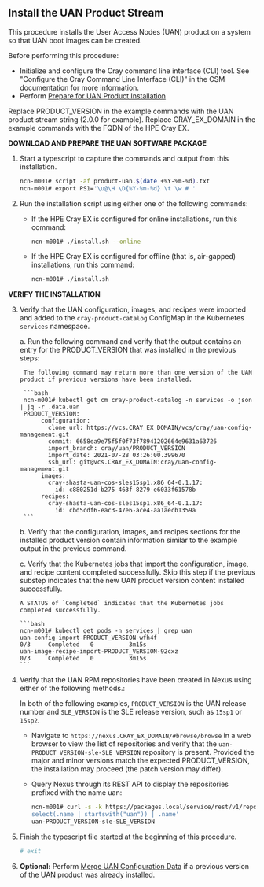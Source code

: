## Install the UAN Product Stream

This procedure installs the User Access Nodes \(UAN\) product on a system so that UAN boot images can be created.

Before performing this procedure:

- Initialize and configure the Cray command line interface \(CLI\) tool. See "Configure the Cray Command Line Interface \(CLI\)" in the CSM documentation for more information.
- Perform [Prepare for UAN Product Installation](#prepare_for_uan_product_installation)

Replace PRODUCT\_VERSION in the example commands with the UAN product stream string \(2.0.0 for example\). Replace CRAY\_EX\_DOMAIN in the example commands with the FQDN of the HPE Cray EX.

**DOWNLOAD AND PREPARE THE UAN SOFTWARE PACKAGE**

1. Start a typescript to capture the commands and output from this installation.

    ```bash
    ncn-m001# script -af product-uan.$(date +%Y-%m-%d).txt 
    ncn-m001# export PS1='\u@\H \D{%Y-%m-%d} \t \w # '
    ```

2. Run the installation script using either one of the following commands:

    - If the HPE Cray EX is configured for online installations, run this command:

        ```bash
        ncn-m001# ./install.sh --online
        ```

    - If the HPE Cray EX is configured for offline \(that is, air-gapped\) installations, run this command:

        ```bash
        ncn-m001# ./install.sh
        ```

**VERIFY THE INSTALLATION**

3. Verify that the UAN configuration, images, and recipes were imported and added to the `cray-product-catalog` ConfigMap in the Kubernetes `services` namespace.

    a. Run the following command and verify that the output contains an entry for the PRODUCT\_VERSION that was installed in the previous steps:

        The following command may return more than one version of the UAN product if previous versions have been installed.

        ```bash
        ncn-m001# kubectl get cm cray-product-catalog -n services -o json | jq -r .data.uan
        PRODUCT_VERSION:
             configuration:
               clone_url: https://vcs.CRAY_EX_DOMAIN/vcs/cray/uan-config-management.git
               commit: 6658ea9e75f5f0f73f78941202664e9631a63726
               import_branch: cray/uan/PRODUCT_VERSION
               import_date: 2021-07-28 03:26:00.399670
               ssh_url: git@vcs.CRAY_EX_DOMAIN:cray/uan-config-management.git
             images:
               cray-shasta-uan-cos-sles15sp1.x86_64-0.1.17:
                 id: c880251d-b275-463f-8279-e6033f61578b
             recipes:
               cray-shasta-uan-cos-sles15sp1.x86_64-0.1.17:
                 id: cbd5cdf6-eac3-47e6-ace4-aa1aecb1359a
        ```

    b. Verify that the configuration, images, and recipes sections for the installed product version contain information similar to the example output in the previous command.

    c. Verify that the Kubernetes jobs that import the configuration, image, and recipe content completed successfully. Skip this step if the previous substep indicates that the new UAN product version content installed successfully.
       
       A STATUS of `Completed` indicates that the Kubernetes jobs completed successfully.

       ```bash
       ncn-m001# kubectl get pods -n services | grep uan
       uan-config-import-PRODUCT_VERSION-wfh4f                                  0/3     Completed   0          3m15s
       uan-image-recipe-import-PRODUCT_VERSION-92cxz                            0/3     Completed   0          3m15s
       ```

4. Verify that the UAN RPM repositories have been created in Nexus using either of the following methods.:

   In both of the following examples, `PRODUCT_VERSION` is the UAN release number and `SLE_VERSION` is the SLE release version, such as `15sp1` or `15sp2`.

    - Navigate to `https://nexus.CRAY_EX_DOMAIN/#browse/browse` in a web browser to view the list of repositories and verify that the `uan-PRODUCT_VERSION-sle-SLE_VERSION` repository is present. Provided the major and minor versions match the expected PRODUCT\_VERSION, the installation may proceed (the patch version may differ). 
        
    - Query Nexus through its REST API to display the repositories prefixed with the name uan:

        ```bash
        ncn-m001# curl -s -k https://packages.local/service/rest/v1/repositories | jq -r '.[] | \
        select(.name | startswith("uan")) | .name'
        uan-PRODUCT_VERSION-sle-SLE_VERSION
        ```

5. Finish the typescript file started at the beginning of this procedure.

    ```bash
    # exit
    ```

6. **Optional:** Perform [Merge UAN Configuration Data](#merge_uan_configuration_data) if a previous version of the UAN product was already installed.
